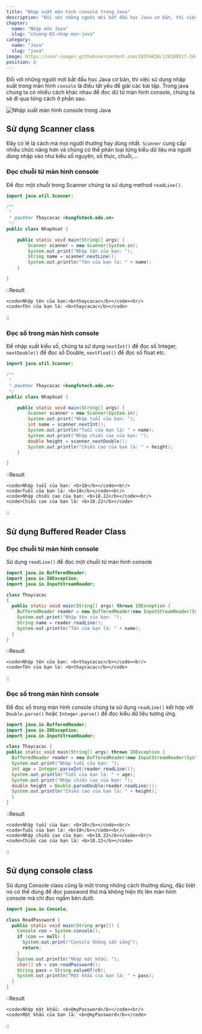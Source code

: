 ```yaml
---
title: "Nhập xuất màn hình console trong Java"
description: "Đối với những người mới bắt đầu học Java cơ bản, thì việc sử dụng nhập xuất trong màn hình console thông qua Scanner, Buffered Reader hay console là điều tất yếu để giải các bài tập"
chapter:
  name: "Nhập môn Java"
  slug: "chuong-02-nhap-mon-java"
category:
  name: "Java"
  slug: "java"
image: https://user-images.githubusercontent.com/29374426/128108517-2d46376d-f9e2-4075-b311-1e06ff63ffc5.png
position: 8
---
```


Đối với những người mới bắt đầu học Java cơ bản, thì việc sử dụng nhập xuất trong màn hình `console` là điều tất yếu để giải các bài tập. Trong java chúng ta có nhiều cách khác nhau để đọc dữ từ màn hình console, chúng ta sẽ đi qua từng cách ở phần sau.

![Nhập xuất màn hình console trong Java](https://user-images.githubusercontent.com/29374426/128108517-2d46376d-f9e2-4075-b311-1e06ff63ffc5.png)

## Sử dụng Scanner class

Đây có lẽ là cách mà mọi người thường hay dùng nhất. `Scanner` cung cấp nhiều chức năng hơn và chúng có thể phân loại từng kiểu dữ liệu mà người dùng nhập vào như kiểu số nguyên, số thực, chuỗi,...

### Đọc chuỗi từ màn hình console

Để đọc một chuỗi trong Scanner chúng ta sử dụng method `readLine()`.

```java
import java.util.Scanner;

/**
 *
 * @author Thaycacac <kungfutech.edu.vn>
 */
public class NhapXuat {

    public static void main(String[] args) {
        Scanner scanner = new Scanner(System.in);
        System.out.print("Nhập tên của bạn: ");
        String name = scanner.nextLine();
        System.out.println("Tên của bạn là: " + name);
    }

}

```

::Result

    <code>Nhập tên của bạn:<b>thaycacac</b></code><br/>
    <code>Tên của bạn là: <b>thaycacac</b></code>

::

### Đọc số trong màn hình console

Để nhập xuất kiểu số, chúng ta sử dụng `nextInt()` để đọc số Integer, `nextDouble()` để đọc số Double, `nextFloat()` để đọc số float etc.

```java
import java.util.Scanner;

/**
 *
 * @author Thaycacac <kungfutech.edu.vn>
 */
public class NhapXuat {

    public static void main(String[] args) {
        Scanner scanner = new Scanner(System.in);
        System.out.print("Nhập tuổi của bạn: ");
        int name = scanner.nextInt();
        System.out.println("Tuổi của bạn là: " + name);
        System.out.print("Nhập chiều cao của bạn: ");
        double height = scanner.nextDouble();
        System.out.println("Chiều cao của bạn là: " + height);
    }

}

```

::Result

    <code>Nhập tuổi của bạn: <b>18</b></code><br/>
    <code>Tuổi của bạn là: <b>18</b></code><br/>
    <code>Nhập chiều cao của bạn: <b>18.22</b></code><br/>
    <code>Chiều cao của bạn là: <b>18.22</b></code>

::

## Sử dụng Buffered Reader Class

### Đọc chuỗi từ màn hình console

Sử dụng `readLine()` để đọc một chuỗi từ màn hình console

```java
import java.io.BufferedReader;
import java.io.IOException;
import java.io.InputStreamReader;

class Thaycacac
{
  public static void main(String[] args) throws IOException {
    BufferedReader reader = new BufferedReader(new InputStreamReader(System.in));
    System.out.print("Nhập tên của bạn: ");
    String name = reader.readLine();
    System.out.println("Tên của bạn là: " + name);
  }
}
```

::Result

    <code>Nhập tên của bạn: <b>thaycacac</b></code><br/>
    <code>Tên của bạn là: <b>thaycacac</b></code>

::

### Đọc số trong màn hình console

Để đọc số trong màn hình console chúng ta sử dụng `readLine()` kết hợp với `Double.parse()` hoặc `Integer.parse()` để đọc kiểu dữ liệu tương ứng.

```java
import java.io.BufferedReader;
import java.io.IOException;
import java.io.InputStreamReader;

class Thaycacac {
public static void main(String[] args) throws IOException {
  BufferedReader reader = new BufferedReader(new InputStreamReader(System.in));
  System.out.print("Nhập tuổi của bạn: ");
  int age = Integer.parseInt(reader.readLine());
  System.out.println("Tuổi của bạn là: " + age);
  System.out.print("Nhập chiều cao của bạn: ");
  double height = Double.parseDouble(reader.readLine());
  System.out.println("Chiều cao của bạn là: " + height);
  }
}
```

::Result

    <code>Nhập tuổi của bạn: <b>18</b></code><br/>
    <code>Tuổi của bạn là: <b>18</b></code><br/>
    <code>Nhập chiều cao của bạn: <b>18.22</b></code><br/>
    <code>Chiều cao của bạn là: <b>18.22</b></code>

::

## Sử dụng console class

Sử dụng Console class cũng là một trong những cách thường dùng, đặc biệt nó có thể dùng để đọc password thứ mà không hiện thị lên màn hình console mà chỉ đọc ngầm bên dưới.

```java
import java.io.Console;

class ReadPassword {
  public static void main(String args[]) {
    Console con = System.console();
    if (con == null) {
      System.out.print("Console không sẵn sàng");
      return;
    }
    System.out.println("Nhập mật khẩu: ");
    char[] ch = con.readPassword();
    String pass = String.valueOf(ch);
    System.out.println("Mật khẩu của bạn là: " + pass);
  }
}
```

::Result

    <code>Nhập mật khẩu: <b>@myPassword</b></code><br/>
    <code>Mật khẩu của bạn là: <b>@myPassword</b></code>

::
